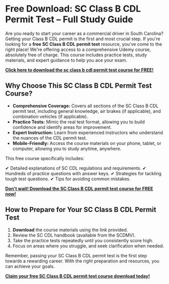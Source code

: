 # Free Download: SC Class B CDL Permit Test – Full Study Guide

Are you ready to start your career as a commercial driver in South Carolina? Getting your Class B CDL permit is the first and most crucial step. If you're looking for a **free SC Class B CDL permit test** resource, you've come to the right place! We're offering access to a comprehensive Udemy course, absolutely free of charge. This course includes practice tests, study materials, and expert guidance to help you ace your exam.

[**Click here to download the sc class b cdl permit test course for FREE!**](https://udemywork.com/sc-class-b-cdl-permit-test)

## Why Choose This SC Class B CDL Permit Test Course?

*   **Comprehensive Coverage:** Covers all sections of the SC Class B CDL permit test, including general knowledge, air brakes (if applicable), and combination vehicles (if applicable).
*   **Practice Tests:** Mimic the real test format, allowing you to build confidence and identify areas for improvement.
*   **Expert Instruction:** Learn from experienced instructors who understand the nuances of the CDL permit test.
*   **Mobile-Friendly:** Access the course materials on your phone, tablet, or computer, allowing you to study anytime, anywhere.

This free course specifically includes:

✔ Detailed explanations of SC CDL regulations and requirements.
✔ Hundreds of practice questions with answer keys.
✔ Strategies for tackling tough test questions.
✔ Tips for avoiding common mistakes.

[**Don't wait! Download the SC Class B CDL permit test course for FREE now!**](https://udemywork.com/sc-class-b-cdl-permit-test)

## How to Prepare for Your SC Class B CDL Permit Test

1.  **Download** the course materials using the link provided.
2.  Review the SC CDL handbook (available from the SCDMV).
3.  Take the practice tests repeatedly until you consistently score high.
4.  Focus on areas where you struggle, and seek clarification when needed.

Remember, passing your SC Class B CDL permit test is the first step towards a rewarding career. With the right preparation and resources, you can achieve your goals.

[**Claim your free SC Class B CDL permit test course download today!**](https://udemywork.com/sc-class-b-cdl-permit-test)

